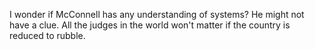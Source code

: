 I wonder if McConnell has any understanding of systems? He might not have a clue. All the judges in the world won't matter if the country is reduced to rubble.
